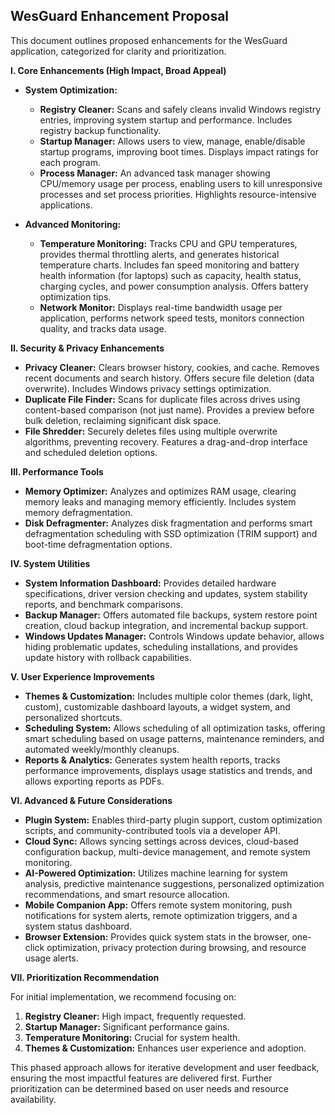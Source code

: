 ## WesGuard Enhancement Proposal

This document outlines proposed enhancements for the WesGuard application, categorized for clarity and prioritization.

**I. Core Enhancements (High Impact, Broad Appeal)**

* **System Optimization:**
    * **Registry Cleaner:** Scans and safely cleans invalid Windows registry entries, improving system startup and performance.  Includes registry backup functionality.
    * **Startup Manager:**  Allows users to view, manage, enable/disable startup programs, improving boot times. Displays impact ratings for each program.
    * **Process Manager:** An advanced task manager showing CPU/memory usage per process, enabling users to kill unresponsive processes and set process priorities.  Highlights resource-intensive applications.

* **Advanced Monitoring:**
    * **Temperature Monitoring:** Tracks CPU and GPU temperatures, provides thermal throttling alerts, and generates historical temperature charts. Includes fan speed monitoring and battery health information (for laptops) such as capacity, health status, charging cycles, and power consumption analysis. Offers battery optimization tips.
    * **Network Monitor:** Displays real-time bandwidth usage per application, performs network speed tests, monitors connection quality, and tracks data usage.


**II. Security & Privacy Enhancements**

* **Privacy Cleaner:** Clears browser history, cookies, and cache. Removes recent documents and search history. Offers secure file deletion (data overwrite). Includes Windows privacy settings optimization.
* **Duplicate File Finder:** Scans for duplicate files across drives using content-based comparison (not just name). Provides a preview before bulk deletion, reclaiming significant disk space.
* **File Shredder:** Securely deletes files using multiple overwrite algorithms, preventing recovery. Features a drag-and-drop interface and scheduled deletion options.


**III. Performance Tools**

* **Memory Optimizer:** Analyzes and optimizes RAM usage, clearing memory leaks and managing memory efficiently. Includes system memory defragmentation.
* **Disk Defragmenter:** Analyzes disk fragmentation and performs smart defragmentation scheduling with SSD optimization (TRIM support) and boot-time defragmentation options.


**IV. System Utilities**

* **System Information Dashboard:** Provides detailed hardware specifications, driver version checking and updates, system stability reports, and benchmark comparisons.
* **Backup Manager:** Offers automated file backups, system restore point creation, cloud backup integration, and incremental backup support.
* **Windows Updates Manager:** Controls Windows update behavior, allows hiding problematic updates, scheduling installations, and provides update history with rollback capabilities.


**V. User Experience Improvements**

* **Themes & Customization:** Includes multiple color themes (dark, light, custom), customizable dashboard layouts, a widget system, and personalized shortcuts.
* **Scheduling System:** Allows scheduling of all optimization tasks, offering smart scheduling based on usage patterns, maintenance reminders, and automated weekly/monthly cleanups.
* **Reports & Analytics:** Generates system health reports, tracks performance improvements, displays usage statistics and trends, and allows exporting reports as PDFs.


**VI.  Advanced & Future Considerations**

* **Plugin System:** Enables third-party plugin support, custom optimization scripts, and community-contributed tools via a developer API.
* **Cloud Sync:** Allows syncing settings across devices, cloud-based configuration backup, multi-device management, and remote system monitoring.
* **AI-Powered Optimization:**  Utilizes machine learning for system analysis, predictive maintenance suggestions, personalized optimization recommendations, and smart resource allocation.
* **Mobile Companion App:** Offers remote system monitoring, push notifications for system alerts, remote optimization triggers, and a system status dashboard.
* **Browser Extension:** Provides quick system stats in the browser, one-click optimization, privacy protection during browsing, and resource usage alerts.


**VII. Prioritization Recommendation**

For initial implementation, we recommend focusing on:

1. **Registry Cleaner:** High impact, frequently requested.
2. **Startup Manager:** Significant performance gains.
3. **Temperature Monitoring:** Crucial for system health.
4. **Themes & Customization:** Enhances user experience and adoption.

This phased approach allows for iterative development and user feedback, ensuring the most impactful features are delivered first.  Further prioritization can be determined based on user needs and resource availability.
